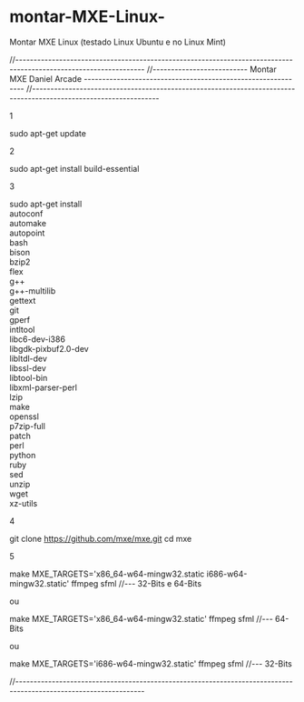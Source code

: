 # montar-MXE-Linux-
Montar MXE Linux (testado Linux Ubuntu e no Linux Mint)

//-----------------------------------------------------------------------------------------------------------------
//-------------------------- Montar MXE Daniel Arcade -------------------------------------------------------------
//-----------------------------------------------------------------------------------------------------------------

1

sudo apt-get update

2

sudo apt-get install build-essential

3

sudo apt-get install \
    autoconf \
    automake \
    autopoint \
    bash \
    bison \
    bzip2 \
    flex \
    g++ \
    g++-multilib \
    gettext \
    git \
    gperf \
    intltool \
    libc6-dev-i386 \
    libgdk-pixbuf2.0-dev \
    libltdl-dev \
    libssl-dev \
    libtool-bin \
    libxml-parser-perl \
    lzip \
    make \
    openssl \
    p7zip-full \
    patch \
    perl \
    python \
    ruby \
    sed \
    unzip \
    wget \
    xz-utils

4
	
git clone https://github.com/mxe/mxe.git
cd mxe
		
5
	
make MXE_TARGETS='x86_64-w64-mingw32.static i686-w64-mingw32.static' ffmpeg sfml  //--- 32-Bits e 64-Bits


ou

make MXE_TARGETS='x86_64-w64-mingw32.static' ffmpeg sfml  //--- 64-Bits


ou

make MXE_TARGETS='i686-w64-mingw32.static' ffmpeg sfml  //--- 32-Bits



//-----------------------------------------------------------------------------------------------------------------
